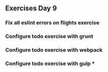 ## Exercises Day 9

### Fix all eslint errors on flights exercise

### Configure todo exercise with grunt

### Configure todo exercise with webpack

### Configure todo exercise with gulp *


